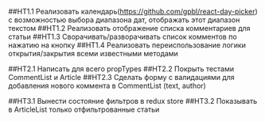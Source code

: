 ##HT1.1 Реализовать календарь(https://github.com/gpbl/react-day-picker) с возможностью выбора диапазона дат, отображать этот диапазон текстом
##HT1.2 Реализовать отображение списка комментариев для статьи
##HT1.3 Сворачивать/разворачивать список комментов по нажатию на кнопку
##HT1.4 Реализовать переиспользование логики открытия/закрытия всеми известными методами

##HT2.1 Написать для всего propTypes
##HT2.2 Покрыть тестами CommentList и Article
##HT2.3 Сделать форму с валидациями для добавления нового коммента в CommentList (text, author)

##HT3.1 Вынести состояние фильтров в redux store
##HT3.2 Показывать в ArticleList только отфильтрованные статьи
